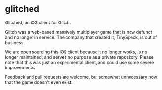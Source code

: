 glitched
========

Glitched, an iOS client for Glitch.

Glitch was a web-based massively multiplayer game that is now defunct and no longer in service. The company that created it, TinySpeck, is out of business.

We are open sourcing this iOS client because it no longer works, is no longer maintained, and serves no purpose as a private repository. Please note that this was just an experimental client, and could use some severe improvements.

Feedback and pull requests are welcome, but somewhat unnecessary now that the game doesn't even exist.
